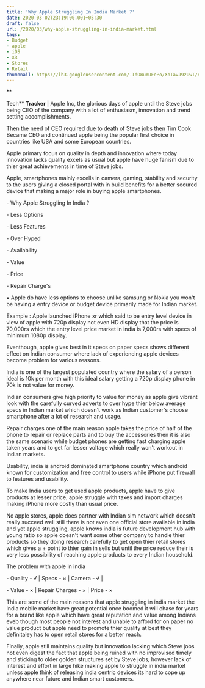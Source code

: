 ```yaml
---
title: 'Why Apple Struggling In India Market ?'
date: 2020-03-02T23:19:00.001+05:30
draft: false
url: /2020/03/why-apple-struggling-in-india-market.html
tags: 
- Budget
- apple
- iOS
- XR
- Stores
- Retail
thumbnail: https://lh3.googleusercontent.com/-IdOWumUEePo/XoIavJ9zUwI/AAAAAAAABOA/gNP1-dOedVcRckXobmTW4xjMOBsJY0B2ACLcBGAsYHQ/s1600/IMG_20200111_105332_780-01.jpeg
---
```


**

Tech** **Tracker** | Apple Inc, the glorious days of apple until the Steve jobs being CEO of the company with a lot of enthusiasm, innovation and trend setting accomplishments.

  

Then the need of CEO required due to death of Steve jobs then Tim Cook Became CEO and continued apple being the popular first choice in countries like USA and some European countries.

  

Apple primary focus on quality in depth and innovation where today innovation lacks quality excels as usual but apple have huge fanism due to thier great achievements in time of Steve jobs.

  

Apple, smartphones mainly excells in camera, gaming, stability and security to the users giving a closed portal with in build benefits for a better secured device that making a major role in buying apple smartphones.

  

\- Why Apple Struggling In India ?

  

\- Less Options

  

\- Less Features

  

\- Over Hyped 

  

\- Availability

  

\- Value

  

\- Price 

  

\- Repair Charge's

  

• Apple do have less options to choose unlike samsung or Nokia you won't be having a entry device or budget device primarily made for Indian market.

  

Example : Apple launched iPhone xr which said to be entry level device in view of apple with 720p display not even HD display that the price is 70,000rs which the entry level price market in india is 7,000rs with specs of minimum 1080p display.

  

Eventhough, apple gives best in it specs on paper specs shows different effect on Indian consumer where lack of experiencing apple devices become problem for various reasons.

  

India is one of the largest populated country where the salary of a person ideal is 10k per month with this ideal salary getting a 720p display phone in 70k is not value for money.

  

Indian consumers give high priority to value for money as apple give vibrant look with the carefully curved adverts to over hype thier below average specs in Indian market which doesn't work as Indian customer's choose smartphone after a lot of research and usage.

  

Repair charges one of the main reason apple takes the price of half of the phone to repair or replace parts and to buy the accessories then it is also the same scenario while budget phones are getting fast charging apple taken years and to get far lesser voltage which really won't workout in Indian markets.

  

Usability, india is android dominated smartphone country which android known for customization and free control to users while iPhone put firewall to features and usability.

  

To make India users to get used apple products, apple have to give products at lesser price, apple struggle with taxes and import charges making iPhone more costly than usual price.

  

No apple stores, apple does partner with Indian sim network which doesn't really succeed well still there is not even one official store available in india and yet apple struggling, apple knows india is future development hub with young ratio so apple doesn't want some other company to handle thier products so they doing research carefully to get open thier retail stores which gives a + point to thier gain in sells but until the price reduce their is very less possibility of reaching apple products to every Indian household.

  

The problem with apple in india

  

\- Quality - √ | Specs - × | Camera - √ |

  

\- Value - × | Repair Charges - × | Price - ×

  

This are some of the main reasons that apple struggling in india market the India mobile market have great potential once boomed it will chase for years for a brand like apple which have great reputation and value among Indians eveb though most people not interest and unable to afford for on paper no value product but apple need to promote thier quality at best they definitaley has to open retail stores for a better reach.

  

Finally, apple still maintains quality but innovation lacking which Steve jobs not even digest the fact that apple being ruined with no improvised timely and sticking to older golden structures set by Steve jobs, however lack of interest and effort in large hike making apple to struggle in india market unless apple think of releasing india centric devices its hard to cope up anywhere near future and Indian smart customers.
